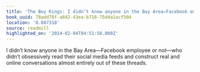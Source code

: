 ```yaml
---
title: 'The Boy Kings: I didn’t know anyone in the Bay Area—Facebook employee or no…'
book_uuid: 78add78f-a842-43ea-b718-75d4a1acf504
location: '0.887318'
source: readmill
highlighted_on: '2014-02-04T04:51:58.000Z'
---
```


I didn’t know anyone in the Bay Area—Facebook employee or not—who didn’t obsessively read their social media feeds and construct real and online conversations almost entirely out of these threads.